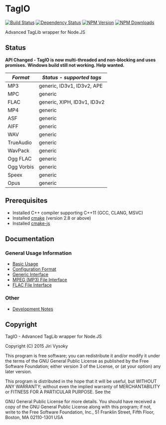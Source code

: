 # TagIO

[![Build Status](https://secure.travis-ci.org/vysokyj/tagio.svg?branch=master)](http://travis-ci.org/vysokyj/tagio)
[![Dependency Status](https://david-dm.org/vysokyj/tagio.svg)](https://david-dm.org/vysokyj/tagio)
[![NPM Version](https://img.shields.io/npm/v/tagio.svg)](https://npmjs.org/package/tagio)
[![NPM Downloads](https://img.shields.io/npm/dm/tagio.svg)](https://npmjs.org/package/tagio)

Advanced TagLib wrapper for Node.JS

## Status

**API Changed - TagIO is now multi-threaded and non-blocking and uses promises.**
**Windows build still not working. Help wanted.**

| *Format*   | *Status - supported tags*        |
| ---------- | -------------------------------- |
| MP3        | generic, ID3v1, ID3v2, APE       |
| MPC        | generic                          |
| FLAC       | generic, XIPH, ID3v1, ID3v2      |
| MP4        | generic                          |
| ASF        | generic                          |
| AIFF       | generic                          |
| WAV        | generic                          |
| TrueAudio  | generic                          |
| WavPack    | generic                          |
| Ogg FLAC   | generic                          |
| Ogg Vorbis | generic                          |
| Speex      | generic                          |
| Opus       | generic                          |

## Prerequisites

*   Installed C++ compiler supporting C++11 (GCC, CLANG, MSVC)
*   Installed [cmake](https://cmake.org/) (version 2.8 or above)
*   Installed [cmake-js](https://www.npmjs.com/package/cmake-j)

## Documentation

### General Usage Information

*   [Basic Usage](./doc/basic.md)
*   [Configuration Format](./doc/config.md)
*   [Generic Interface](./doc/generic.md)
*   [MPEG (MP3) File Interface](./doc/mpeg.md)
*   [FLAC File Interface](./doc/flac.md)

### Other

*   [Development Notes](./doc/notes.md)

## Copyright

TagIO - Advanced TagLib wrapper for Node.JS

Copyright (C) 2015  Jiri Vysoky

This program is free software; you can redistribute it and/or modify
it under the terms of the GNU General Public License as published by
the Free Software Foundation; either version 3 of the License, or
(at your option) any later version.

This program is distributed in the hope that it will be useful,
but WITHOUT ANY WARRANTY; without even the implied warranty of
MERCHANTABILITY or FITNESS FOR A PARTICULAR PURPOSE.  See the

GNU General Public License for more details.
You should have received a copy of the GNU General Public License
along with this program; if not, write to the Free Software Foundation,
Inc., 51 Franklin Street, Fifth Floor, Boston, MA 02110-1301  USA

